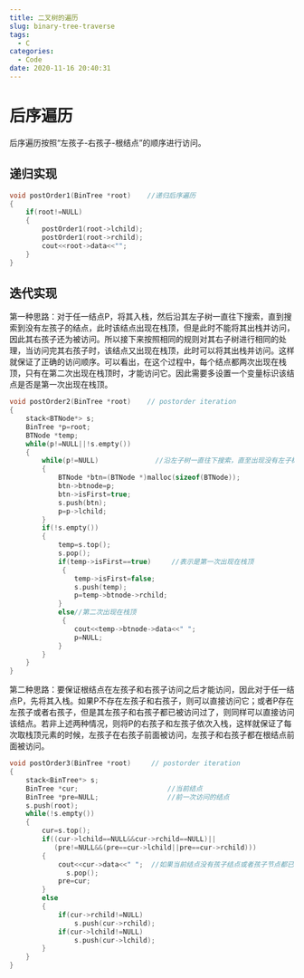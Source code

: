 ```yaml
---
title: 二叉树的遍历
slug: binary-tree-traverse
tags:
  - C
categories:
  - Code
date: 2020-11-16 20:40:31
---
```


# 后序遍历

后序遍历按照“左孩子-右孩子-根结点”的顺序进行访问。

## 递归实现

<!--more-->

```c
void postOrder1(BinTree *root)    //递归后序遍历
{
    if(root!=NULL)
    {
        postOrder1(root->lchild);
        postOrder1(root->rchild);
        cout<<root->data<<"";
    }    
} 
```

## 迭代实现

第一种思路：对于任一结点P，将其入栈，然后沿其左子树一直往下搜索，直到搜索到没有左孩子的结点，此时该结点出现在栈顶，但是此时不能将其出栈并访问，因此其右孩子还为被访问。所以接下来按照相同的规则对其右子树进行相同的处理，当访问完其右孩子时，该结点又出现在栈顶，此时可以将其出栈并访问。这样就保证了正确的访问顺序。可以看出，在这个过程中，每个结点都两次出现在栈顶，只有在第二次出现在栈顶时，才能访问它。因此需要多设置一个变量标识该结点是否是第一次出现在栈顶。

```c
void postOrder2(BinTree *root)    // postorder iteration
{
    stack<BTNode*> s;
    BinTree *p=root;
    BTNode *temp;
    while(p!=NULL||!s.empty())
    {
        while(p!=NULL)              //沿左子树一直往下搜索，直至出现没有左子树的结点 
        {
            BTNode *btn=(BTNode *)malloc(sizeof(BTNode));
            btn->btnode=p;
            btn->isFirst=true;
            s.push(btn);
            p=p->lchild;
        }
        if(!s.empty())
        {
            temp=s.top();
            s.pop();
            if(temp->isFirst==true)     //表示是第一次出现在栈顶 
             {
                temp->isFirst=false;
                s.push(temp);
                p=temp->btnode->rchild;    
            }
            else//第二次出现在栈顶 
             {
                cout<<temp->btnode->data<<" ";
                p=NULL;
            }
        }
    }    
} 
```

 第二种思路：要保证根结点在左孩子和右孩子访问之后才能访问，因此对于任一结点P，先将其入栈。如果P不存在左孩子和右孩子，则可以直接访问它；或者P存在左孩子或者右孩子，但是其左孩子和右孩子都已被访问过了，则同样可以直接访问该结点。若非上述两种情况，则将P的右孩子和左孩子依次入栈，这样就保证了每次取栈顶元素的时候，左孩子在右孩子前面被访问，左孩子和右孩子都在根结点前面被访问。

```c
void postOrder3(BinTree *root)     // postorder iteration
{
    stack<BinTree*> s;
    BinTree *cur;                      //当前结点 
    BinTree *pre=NULL;                 //前一次访问的结点 
    s.push(root);
    while(!s.empty())
    {
        cur=s.top();
        if((cur->lchild==NULL&&cur->rchild==NULL)||
           (pre!=NULL&&(pre==cur->lchild||pre==cur->rchild)))
        {
            cout<<cur->data<<" ";  //如果当前结点没有孩子结点或者孩子节点都已被访问过 
              s.pop();
            pre=cur; 
        }
        else
        {
            if(cur->rchild!=NULL)
                s.push(cur->rchild);
            if(cur->lchild!=NULL)    
                s.push(cur->lchild);
        }
    }    
}
```

